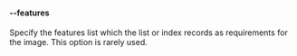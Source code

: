 #### **--features**

Specify the features list which the list or index records as requirements for
the image.  This option is rarely used.
